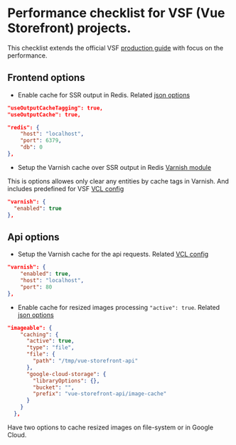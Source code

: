 Performance checklist for VSF (Vue Storefront) projects.
========================================================

This checklist extends the official VSF [production guide](https://docs.vuestorefront.io/guide/installation/production-setup.html)
with focus on the performance.

## Frontend options

- Enable cache for SSR output in Redis. 
Related [json options](https://github.com/DivanteLtd/vue-storefront/blob/master/config/default.json#L13)

```json
"useOutputCacheTagging": true,
"useOutputCache": true,
```

```json
"redis": {
    "host": "localhost",
    "port": 6379,
    "db": 0
},
```
- Setup the Varnish cache over SSR output in Redis
[Varnish module](https://github.com/new-fantastic/vsf-cache-varnish)

This is options allowes only clear any entities by cache tags in Varnish. And includes predefined for VSF [VCL config](https://github.com/new-fantastic/vsf-cache-varnish/blob/master/docker/varnish/config.vcl)

```json
"varnish": {
  "enabled": true
},
```



## Api options

- Setup the Varnish cache for the api requests. Related [VCL config](https://github.com/DivanteLtd/vue-storefront-api/blob/master/docker/varnish/config.vcl)

```json
"varnish": {
    "enabled": true,
    "host": "localhost",
    "port": 80
},
```

- Enable cache for resized images processing `"active": true`.
Related [json options](https://github.com/DivanteLtd/vue-storefront-api/blob/master/config/default.json#L333)

```json
"imageable": {
    "caching": {
      "active": true,
      "type": "file",
      "file": {
        "path": "/tmp/vue-storefront-api"
      },
      "google-cloud-storage": {
        "libraryOptions": {},
        "bucket": "",
        "prefix": "vue-storefront-api/image-cache"
      }
    }
  },
```
Have two options to cache resized images on file-system or in Google Cloud.
